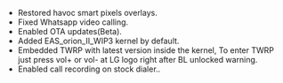 * Restored havoc smart pixels overlays.
* Fixed Whatsapp video calling.
* Enabled OTA updates(Beta).
* Added EAS_orion_II_WIP3 kernel by default.
* Embedded TWRP with latest version inside the kernel, To enter TWRP just press vol+ or vol- at LG logo right after BL unlocked warning.
* Enabled call recording on stock dialer..
